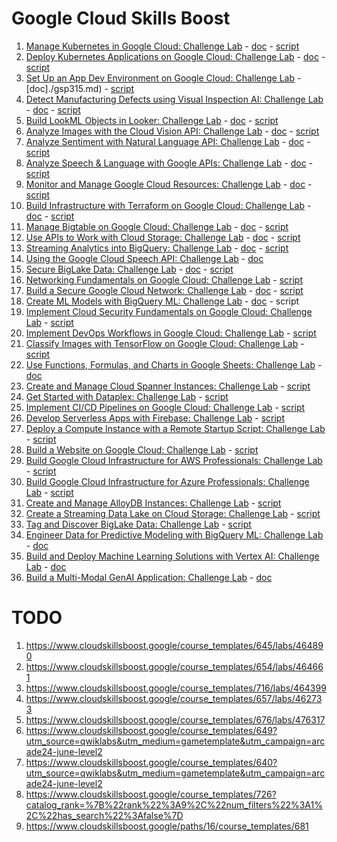 # Google Cloud Skills Boost

1. [Manage Kubernetes in Google Cloud: Challenge Lab][gsp510] - [doc](./gsp510.md) - [script](./gsp510.sh)
2. [Deploy Kubernetes Applications on Google Cloud: Challenge Lab][gsp318] - [doc](./gsp318.md) - [script](./gsp318.md)
3. [Set Up an App Dev Environment on Google Cloud: Challenge Lab][gsp315] - [doc]./gsp315.md) - [script](./gsp315.md)
4. [Detect Manufacturing Defects using Visual Inspection AI: Challenge Lab][gsp366] - [doc](./gsp366.md) - [script](./gsp366.md)
5. [Build LookML Objects in Looker: Challenge Lab][gsp361] - [doc](./gsp361.md) - [script](./gsp361.sh)
6. [Analyze Images with the Cloud Vision API: Challenge Lab][arc122] - [doc](./arc122.md) - [script](./arc122.sh)
7. [Analyze Sentiment with Natural Language API: Challenge Lab][arc130] - [doc](./arc130.md) - [script](./arc130.sh)
8. [Analyze Speech & Language with Google APIs: Challenge Lab][arc114] - [doc](./arc114.md) - [script](./arc114.sh)
9. [Monitor and Manage Google Cloud Resources: Challenge Lab][arc101] - [doc](./arc101.md) - [script](./arc101.sh)
10. [Build Infrastructure with Terraform on Google Cloud: Challenge Lab][gsp345] - [doc](./gsp345.md) - [script](./gsp345.sh)
11. [Manage Bigtable on Google Cloud: Challenge Lab][gsp380] - [doc](./gsp380.md) - [script](./gsp380.sh)
12. [Use APIs to Work with Cloud Storage: Challenge Lab][arc125] - [doc](./arc125.md) - [script](./arc125.sh)
13. [Streaming Analytics into BigQuery: Challenge Lab][arc106] - [doc](./arc106.md) - [script](./arc106.sh)
14. [Using the Google Cloud Speech API: Challenge Lab][arc131] - [doc](./arc131.md)
15. [Secure BigLake Data: Challenge Lab][arc129] - [doc](./arc129.md) - [script](./arc129.sh)
16. [Networking Fundamentals on Google Cloud: Challenge Lab][arc124] - [script](./arc124.sh)
17. [Build a Secure Google Cloud Network: Challenge Lab][gsp322] - [doc](./gsp322.md) - [script](./gsp322.sh)
18. [Create ML Models with BigQuery ML: Challenge Lab][gsp341] - [doc](./gsp341.md) - script
19. [Implement Cloud Security Fundamentals on Google Cloud: Challenge Lab][gsp342] - [script](./gsp342.sh)
20. [Implement DevOps Workflows in Google Cloud: Challenge Lab][gsp330] - [script](./gsp330.sh)
21. [Classify Images with TensorFlow on Google Cloud: Challenge Lab][gsp398] - [script](./gsp398.sh)
22. [Use Functions, Formulas, and Charts in Google Sheets: Challenge Lab][gsp379] - [doc](./gsp379.md)
23. [Create and Manage Cloud Spanner Instances: Challenge Lab][gsp381] - [script](./gsp381.sh)
24. [Get Started with Dataplex: Challenge Lab][arc117] - [script](./arc117.sh)
25. [Implement CI/CD Pipelines on Google Cloud: Challenge Lab][gsp393] - [script](./gsp393.sh)
26. [Develop Serverless Apps with Firebase: Challenge Lab][gsp344] - [script](./gsp344.sh)
27. [Deploy a Compute Instance with a Remote Startup Script: Challenge Lab][gsp301] - [script](./gsp301.sh)
28. [Build a Website on Google Cloud: Challenge Lab][gsp319] - [script](./gsp319.sh)
29. [Build Google Cloud Infrastructure for AWS Professionals: Challenge Lab][gsp511] - [script](./gsp511.sh)
30. [Build Google Cloud Infrastructure for Azure Professionals: Challenge Lab][gsp512] - [script](./gsp512.sh)
31. [Create and Manage AlloyDB Instances: Challenge Lab][gsp395] - [script](./gsp395.sh)
32. [Create a Streaming Data Lake on Cloud Storage: Challenge Lab][arc110] - [script](./arc110.sh)
33. [Tag and Discover BigLake Data: Challenge Lab][arc123] - [script](./arc123.sh)
34. [Engineer Data for Predictive Modeling with BigQuery ML: Challenge Lab][gsp327] - [doc](./gsp327.md)
35. [Build and Deploy Machine Learning Solutions with Vertex AI: Challenge Lab][gsp354] - [doc](./gsp354.md)
36. [Build a Multi-Modal GenAI Application: Challenge Lab][gsp1076] - [doc](./gsp1076.md)

# TODO

1. https://www.cloudskillsboost.google/course_templates/645/labs/464890
2. https://www.cloudskillsboost.google/course_templates/654/labs/464661
3. https://www.cloudskillsboost.google/course_templates/716/labs/464399
4. https://www.cloudskillsboost.google/course_templates/657/labs/462733
5. https://www.cloudskillsboost.google/course_templates/676/labs/476317
6. https://www.cloudskillsboost.google/course_templates/649?utm_source=qwiklabs&utm_medium=gametemplate&utm_campaign=arcade24-june-level2
7. https://www.cloudskillsboost.google/course_templates/640?utm_source=qwiklabs&utm_medium=gametemplate&utm_campaign=arcade24-june-level2
8. https://www.cloudskillsboost.google/course_templates/726?catalog_rank=%7B%22rank%22%3A9%2C%22num_filters%22%3A1%2C%22has_search%22%3Afalse%7D
9. https://www.cloudskillsboost.google/paths/16/course_templates/681

[gsp510]: https://www.cloudskillsboost.google/course_templates/783/labs/408511
[gsp318]: https://www.cloudskillsboost.google/focuses/10457?parent=catalog#step1
[gsp315]: https://www.cloudskillsboost.google/focuses/10379?parent=catalog
[gsp366]: https://www.cloudskillsboost.google/course_templates/644/labs/462782
[gsp361]: https://www.cloudskillsboost.google/games/4993/labs/32544
[arc122]: https://www.cloudskillsboost.google/course_templates/633/labs/461567
[arc130]: https://www.cloudskillsboost.google/course_templates/667/labs/461611
[arc114]: https://www.cloudskillsboost.google/focuses/63851?parent=catalog
[arc101]: https://www.cloudskillsboost.google/course_templates/653/labs/461539
[gsp345]: https://www.cloudskillsboost.google/course_templates/636/labs/464836
[gsp380]: https://www.cloudskillsboost.google/games/5044/labs/32923
[arc125]: https://www.cloudskillsboost.google/games/5044/labs/32926
[arc106]: https://www.cloudskillsboost.google/course_templates/752/labs/461559
[arc131]: https://www.cloudskillsboost.google/course_templates/756/labs/461655
[arc129]: https://www.cloudskillsboost.google/course_templates/751/labs/461551
[arc124]: https://www.cloudskillsboost.google/games/5156/labs/33681
[gsp322]: https://www.cloudskillsboost.google/games/5156/labs/33687
[gsp341]: https://www.cloudskillsboost.google/course_templates/626/labs/489291
[gsp344]: https://www.cloudskillsboost.google/course_templates/649/labs/489703
[gsp305]: https://www.cloudskillsboost.google/games/5155/labs/33670
[gsp327]: https://www.cloudskillsboost.google/games/5178/labs/33845
[gsp342]: https://www.cloudskillsboost.google/course_templates/645/labs/464890
[gsp330]: https://www.cloudskillsboost.google/course_templates/716/labs/464399
[gsp398]: https://www.cloudskillsboost.google/course_templates/646/labs/476328
[gsp379]: https://www.cloudskillsboost.google/course_templates/776/labs/423784
[gsp381]: https://www.cloudskillsboost.google/course_templates/643/labs/471750
[arc117]: https://www.cloudskillsboost.google/course_templates/726/labs/461571
[gsp393]: https://www.cloudskillsboost.google/course_templates/691/labs/476322
[gsp301]: https://www.cloudskillsboost.google/course_templates/640/labs/489765
[gsp319]: https://www.cloudskillsboost.google/course_templates/638/labs/480370
[gsp321]: https://www.cloudskillsboost.google/course_templates/625/labs/464390
[gsp511]: https://www.cloudskillsboost.google/course_templates/687/labs/452147
[gsp512]: https://www.cloudskillsboost.google/course_templates/688/labs/462741
[gsp395]: https://www.cloudskillsboost.google/course_templates/642/labs/477663
[arc110]: https://www.cloudskillsboost.google/course_templates/705/labs/461631
[arc123]: https://www.cloudskillsboost.google/course_templates/753/labs/461575
[gsp327]: https://partner.cloudskillsboost.google/paths/84/course_templates/627/labs/490569
[gsp354]: https://partner.cloudskillsboost.google/paths/84/course_templates/684/labs/526875
[gsp1076]: https://www.cloudskillsboost.google/course_templates/1076/labs/584321
